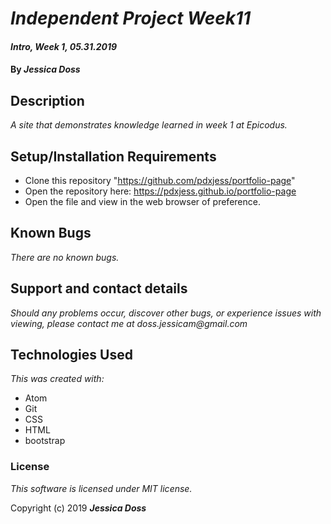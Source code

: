 # _Independent Project Week11_

#### _Intro, Week 1, *05.31.2019*_

#### By _Jessica Doss_

## Description
_A site that demonstrates knowledge learned in week 1 at Epicodus._

## Setup/Installation Requirements

* Clone this repository "https://github.com/pdxjess/portfolio-page"
* Open the repository here: https://pdxjess.github.io/portfolio-page
* Open the file and view in the web browser of preference.

## Known Bugs

_There are no known bugs._

## Support and contact details

_Should any problems occur, discover other bugs, or experience issues with viewing, please contact me at doss.jessicam@gmail.com_

## Technologies Used

_This was created with:_
* Atom
* Git
* CSS
* HTML
* bootstrap


### License

*This software is licensed under MIT license.*

Copyright (c) 2019 **_Jessica Doss_**
